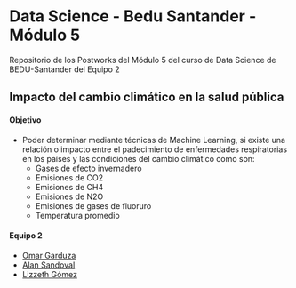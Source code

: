 
# Data Science - Bedu Santander - Módulo 5

Repositorio de los Postworks del Módulo 5 del curso de Data Science de BEDU-Santander del Equipo 2

## Impacto del cambio climático en la salud pública

#### Objetivo

- Poder determinar mediante técnicas de Machine Learning, si existe una relación o impacto entre el padecimiento de enfermedades respiratorias en los países y las condiciones del cambio climático como son:
	- Gases de efecto invernadero
	- Emisiones de CO2
	- Emisiones de CH4
	- Emisiones de N2O
	- Emisiones de gases de fluoruro
	- Temperatura promedio

#### Equipo 2
- [Omar Garduza](https://github.com/OmarGard)
- [Alan Sandoval](https://github.com/SanLnAlan)
- [Lizzeth Gómez](https://github.com/LIZZETHGOMEZ)
